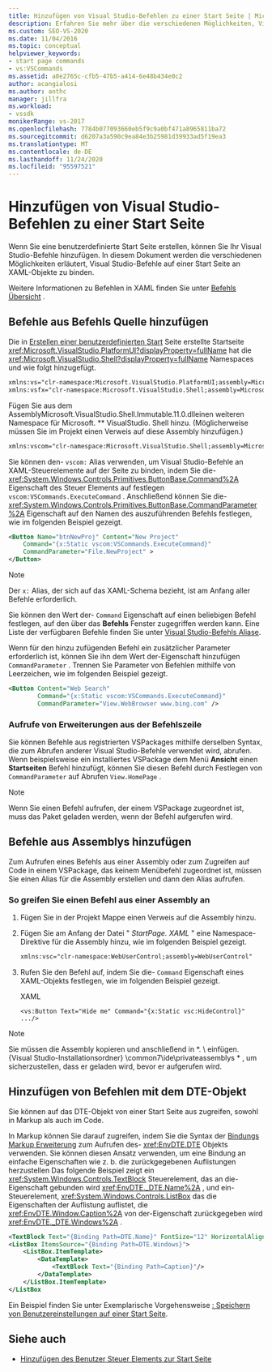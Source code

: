 ```yaml
---
title: Hinzufügen von Visual Studio-Befehlen zu einer Start Seite | Microsoft-Dokumentation
description: Erfahren Sie mehr über die verschiedenen Möglichkeiten, Visual Studio-Befehle auf einer benutzerdefinierten Start Seite in Visual Studio an XAML-Objekte zu binden.
ms.custom: SEO-VS-2020
ms.date: 11/04/2016
ms.topic: conceptual
helpviewer_keywords:
- start page commands
- vs:VSCommands
ms.assetid: a8e2765c-cfb5-47b5-a414-6e48b434e0c2
author: acangialosi
ms.author: anthc
manager: jillfra
ms.workload:
- vssdk
monikerRange: vs-2017
ms.openlocfilehash: 7784b077093660eb5f9c9a0bf471a8965811ba72
ms.sourcegitcommit: d6207a3a590c9ea84e3b25981d39933ad5f19ea3
ms.translationtype: MT
ms.contentlocale: de-DE
ms.lasthandoff: 11/24/2020
ms.locfileid: "95597521"
---
```

# <a name="add-visual-studio-commands-to-a-start-page"></a>Hinzufügen von Visual Studio-Befehlen zu einer Start Seite

Wenn Sie eine benutzerdefinierte Start Seite erstellen, können Sie Ihr Visual Studio-Befehle hinzufügen. In diesem Dokument werden die verschiedenen Möglichkeiten erläutert, Visual Studio-Befehle auf einer Start Seite an XAML-Objekte zu binden.

Weitere Informationen zu Befehlen in XAML finden Sie unter [Befehls Übersicht](/dotnet/framework/wpf/advanced/commanding-overview) .

## <a name="add-commands-from-the-command-well"></a>Befehle aus Befehls Quelle hinzufügen

Die in [Erstellen einer benutzerdefinierten Start](../extensibility/creating-a-custom-start-page.md) Seite erstellte Startseite <xref:Microsoft.VisualStudio.PlatformUI?displayProperty=fullName> hat die <xref:Microsoft.VisualStudio.Shell?displayProperty=fullName> Namespaces und wie folgt hinzugefügt.

```xml
xmlns:vs="clr-namespace:Microsoft.VisualStudio.PlatformUI;assembly=Microsoft.VisualStudio.Shell.14.0"
xmlns:vsfx="clr-namespace:Microsoft.VisualStudio.Shell;assembly=Microsoft.VisualStudio.Shell.14.0"
```

Fügen Sie aus dem AssemblyMicrosoft.VisualStudio.Shell.Immutable.11.0.dlleinen weiteren Namespace für Microsoft. ** VisualStudio. Shell hinzu. (Möglicherweise müssen Sie im Projekt einen Verweis auf diese Assembly hinzufügen.)

```xml
xmlns:vscom="clr-namespace:Microsoft.VisualStudio.Shell;assembly=Microsoft.VisualStudio.Shell.Immutable.11.0"
```

Sie können den- `vscom:` Alias verwenden, um Visual Studio-Befehle an XAML-Steuerelemente auf der Seite zu binden, indem Sie die- <xref:System.Windows.Controls.Primitives.ButtonBase.Command%2A> Eigenschaft des Steuer Elements auf festlegen `vscom:VSCommands.ExecuteCommand` . Anschließend können Sie die- <xref:System.Windows.Controls.Primitives.ButtonBase.CommandParameter%2A> Eigenschaft auf den Namen des auszuführenden Befehls festlegen, wie im folgenden Beispiel gezeigt.

```xml
<Button Name="btnNewProj" Content="New Project"
    Command="{x:Static vscom:VSCommands.ExecuteCommand}"
    CommandParameter="File.NewProject" >
</Button>
```

> [!NOTE]
> Der `x:` Alias, der sich auf das XAML-Schema bezieht, ist am Anfang aller Befehle erforderlich.

 Sie können den Wert der- `Command` Eigenschaft auf einen beliebigen Befehl festlegen, auf den über das **Befehls** Fenster zugegriffen werden kann. Eine Liste der verfügbaren Befehle finden Sie unter [Visual Studio-Befehls Aliase](../ide/reference/visual-studio-command-aliases.md).

 Wenn für den hinzu zufügenden Befehl ein zusätzlicher Parameter erforderlich ist, können Sie ihn dem Wert der-Eigenschaft hinzufügen `CommandParameter` . Trennen Sie Parameter von Befehlen mithilfe von Leerzeichen, wie im folgenden Beispiel gezeigt.

```xml
<Button Content="Web Search"
        Command="{x:Static vscom:VSCommands.ExecuteCommand}"
        CommandParameter="View.WebBrowser www.bing.com" />
```

### <a name="call-extensions-from-the-command-well"></a>Aufrufe von Erweiterungen aus der Befehlszeile
 Sie können Befehle aus registrierten VSPackages mithilfe derselben Syntax, die zum Abrufen anderer Visual Studio-Befehle verwendet wird, abrufen. Wenn beispielsweise ein installiertes VSPackage dem Menü **Ansicht** einen **Startseiten** Befehl hinzufügt, können Sie diesen Befehl durch Festlegen von `CommandParameter` auf Abrufen `View.HomePage` .

> [!NOTE]
> Wenn Sie einen Befehl aufrufen, der einem VSPackage zugeordnet ist, muss das Paket geladen werden, wenn der Befehl aufgerufen wird.

## <a name="add-commands-from-assemblies"></a>Befehle aus Assemblys hinzufügen
 Zum Aufrufen eines Befehls aus einer Assembly oder zum Zugreifen auf Code in einem VSPackage, das keinem Menübefehl zugeordnet ist, müssen Sie einen Alias für die Assembly erstellen und dann den Alias aufrufen.

### <a name="to-call-a-command-from-an-assembly"></a>So greifen Sie einen Befehl aus einer Assembly an

1. Fügen Sie in der Projekt Mappe einen Verweis auf die Assembly hinzu.

2. Fügen Sie am Anfang der Datei " *StartPage. XAML* " eine Namespace-Direktive für die Assembly hinzu, wie im folgenden Beispiel gezeigt.

    ```xml
    xmlns:vsc="clr-namespace:WebUserControl;assembly=WebUserControl"
    ```

3. Rufen Sie den Befehl auf, indem Sie die- `Command` Eigenschaft eines XAML-Objekts festlegen, wie im folgenden Beispiel gezeigt.

     XAML

    ```
    <vs:Button Text="Hide me" Command="{x:Static vsc:HideControl}" .../>
    ```

> [!NOTE]
> Sie müssen die Assembly kopieren und anschließend in *. \\ einfügen. {Visual Studio-Installationsordner} \common7\ide\privateassemblys \* , um sicherzustellen, dass er geladen wird, bevor er aufgerufen wird.

## <a name="add-commands-with-the-dte-object"></a>Hinzufügen von Befehlen mit dem DTE-Objekt
 Sie können auf das DTE-Objekt von einer Start Seite aus zugreifen, sowohl in Markup als auch im Code.

 In Markup können Sie darauf zugreifen, indem Sie die Syntax der [Bindungs Markup Erweiterung](/dotnet/framework/wpf/advanced/binding-markup-extension) zum Aufrufen des- <xref:EnvDTE.DTE> Objekts verwenden. Sie können diesen Ansatz verwenden, um eine Bindung an einfache Eigenschaften wie z. b. die zurückgegebenen Auflistungen herzustellen Das folgende Beispiel zeigt ein <xref:System.Windows.Controls.TextBlock> Steuerelement, das an die-Eigenschaft gebunden wird <xref:EnvDTE._DTE.Name%2A> , und ein-Steuerelement, <xref:System.Windows.Controls.ListBox> das die Eigenschaften der Auflistung auflistet, die <xref:EnvDTE.Window.Caption%2A> von der-Eigenschaft zurückgegeben wird <xref:EnvDTE._DTE.Windows%2A> .

```xml
<TextBlock Text="{Binding Path=DTE.Name}" FontSize="12" HorizontalAlignment="Center"/>
<ListBox ItemsSource="{Binding Path=DTE.Windows}">
    <ListBox.ItemTemplate>
        <DataTemplate>
            <TextBlock Text="{Binding Path=Caption}"/>
        </DataTemplate>
    </ListBox.ItemTemplate>
</ListBox
```

 Ein Beispiel finden Sie unter Exemplarische Vorgehensweise [: Speichern von Benutzereinstellungen auf einer Start Seite](../extensibility/walkthrough-saving-user-settings-on-a-start-page.md).

## <a name="see-also"></a>Siehe auch

- [Hinzufügen des Benutzer Steuer Elements zur Start Seite](../extensibility/adding-user-control-to-the-start-page.md)
